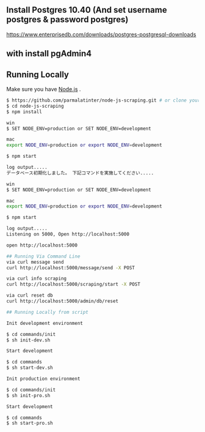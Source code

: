 ﻿## Install Postgres 10.40 (And set username postgres & password postgres)
https://www.enterprisedb.com/downloads/postgres-postgresql-downloads
## with install pgAdmin4

## Running Locally

Make sure you have [Node.js](http://nodejs.org/) .

```sh
$ https://github.com/parmalatinter/node-js-scraping.git # or clone your own fork
$ cd node-js-scraping
$ npm install

win
$ SET NODE_ENV=production or SET NODE_ENV=development

mac
export NODE_ENV=production or export NODE_ENV=development

$ npm start

log output.....
データベース初期化しました。 下記コマンドを実施してください.....

win
$ SET NODE_ENV=production or SET NODE_ENV=development

mac
export NODE_ENV=production or export NODE_ENV=development

$ npm start

log output.....
Listening on 5000, Open http://localhost:5000

open http://localhost:5000

## Running Via Command Line
via curl message send
curl http://localhost:5000/message/send -X POST

via curl info scraping
curl http://localhost:5000/scraping/start -X POST

via curl reset db
curl http://localhost:5000/admin/db/reset

## Running Locally from script

Init development environment

$ cd commands/init
$ sh init-dev.sh

Start development

$ cd commands
$ sh start-dev.sh

Init production environment

$ cd commands/init
$ sh init-pro.sh

Start development

$ cd commands
$ sh start-pro.sh

